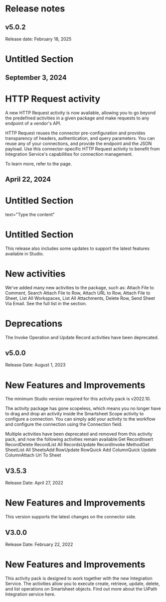 ﻿# Release notes


## v5.0.2

Release date: February 18, 2025

# Untitled Section


## September 3, 2024

# HTTP Request activity

A new HTTP Request activity is now available, allowing you to go beyond the
                predefined activities in a given package and make requests to any endpoint of a
                vendor's API.

HTTP Request reuses the connector pre-configuration and provides transparency
                of headers, authentication, and query parameters. You can reuse any of your
                connections, and provide the endpoint and the JSON payload. Use this
                connector-specific HTTP Request activity to benefit from Integration
                Service's capabilities for connection management.

To learn more, refer to the  page.


## April 22, 2024

# Untitled Section

text="Type the content"

# Untitled Section

This release also includes some updates to support the latest features available in Studio.

# New activities

We've added many new activities to the package, such as: Attach File to Comment, Search Attach File to Row, Attach URL to Row, Attach File to Sheet, List All Workspaces, List All Attachments, Delete Row, Send Sheet Via Email. See the full list in the  section.

# Deprecations

The Invoke Operation and Update Record activities have been deprecated.


## v5.0.0

Release Date: August 1, 2023

# New Features and Improvements

The minimum Studio version required for this activity pack is v2022.10.

The activity package has gone scopeless, which means you no longer have to drag and drop an activity inside the Smartsheet Scope activity to configure a connection. You can simply add your activity to the workflow and configure the connection using the Connection field.

Multiple activities have been deprecated and removed from this activity pack, and now the following activities remain available:Get RecordInsert RecordDelete RecordList All RecordsUpdate RecordInvoke MethodGet SheetList All SheetsAdd RowUpdate RowQuick Add ColumnQuick Update ColumnAttach Url To Sheet


## V3.5.3

Release Date: April 27, 2022

# New Features and Improvements

This version supports the latest changes on the connector side.


## V3.0.0

Release Date: February 22, 2022

# New Features and Improvements

This activity pack is designed to work together with the new Integration Service. The activities allow you to execute create, retrieve, update, delete, and list operations on Smartsheet objects. Find out more about the UiPath Integration service here.

